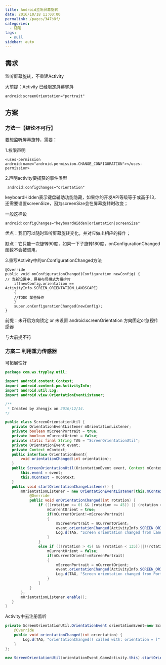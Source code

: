 ```yaml
---
title: Android监听屏幕旋转
date: 2016/10/18 11:00:00
permalink: /pages/347b8f/
categories: 
  - 随笔
tags: 
  - null
sidebar: auto
---
```


## 需求

监听屏幕旋转，不重建Activity

大前提：Activity 已经限定屏幕竖屏

```xml
android:screenOrientation="portrait"
```
<!--more-->
## 方案

### 方法一【结论不可行】

要想监听屏幕旋转，需要：

1.权限声明

	<uses-permission android:name="android.permission.CHANGE_CONFIGURATION"></uses-permission>

2.声明activity要捕获的事件类型

	 android:configChanges="orientation"
	 

keyboardHidden表示键盘辅助功能隐藏，如果你的开发API等级等于或高于13，还需要设置screenSize，因为screenSize会在屏幕旋转时改变；

一般这样设

	android:configChanges="keyboardHidden|orientation|screenSize"

优点：我们可以随时监听屏幕旋转变化，并对应做出相应的操作；

缺点：它只能一次旋转90度，如果一下子旋转180度，onConfigurationChanged函数不会被调用。

3.重写Activity中的onConfigurationChanged方法

	@Override
	public void onConfigurationChanged(Configuration newConfig) {
	// 当新设置中，屏幕布局模式为横排时
		if(newConfig.orientation == ActivityInfo.SCREEN_ORIENTATION_LANDSCAPE)
		{
		//TODO 某些操作 
		}
		super.onConfigurationChanged(newConfig);
	}
	


前提：未开启方向锁定 or 未设置 android:screenOrientation 方向固定or忽视传感器

与大前提不符

### 方案二 利用重力传感器

可拓展性好

```java
package com.ws.tryplay.util;

import android.content.Context;
import android.content.pm.ActivityInfo;
import android.util.Log;
import android.view.OrientationEventListener;

/**
 * Created by zhengjx on 2016/12/14.
*/

public class ScreenOrientationUtil {
   private OrientationEventListener mOrientationListener;
   private boolean mScreenPortrait = true;
   private boolean mCurrentOrient = false;
   private static final String TAG = "ScreenOrientationUtil";
   private OrientationEvent event;
   private Context mContext;
   public interface OrientationEvent{
       void orientationChanged(int orientation);
   }
   public ScreenOrientationUtil(OrientationEvent event, Context mContext) {
       this.event = event;
       this.mContext = mContext;
   }
   public void startOrientationChangeListener() {
       mOrientationListener = new OrientationEventListener(this.mContext) {
           @Override
           public void onOrientationChanged(int rotation) {
               if (((rotation >= 0) && (rotation <= 45)) || (rotation >= 315)||(rotation>=135)&&(rotation<=225))) {//portrait
                   mCurrentOrient = true;
                   if(mCurrentOrient!=mScreenPortrait)
                   {
                       mScreenPortrait = mCurrentOrient;
                       event.orientationChanged(ActivityInfo.SCREEN_ORIENTATION_PORTRAIT);
                       Log.d(TAG, "Screen orientation changed from Landscape to Portrait!");
                   }
               }
               else if (((rotation > 45) && (rotation < 135))||((rotation>225)&&(rotation<315))) {//landscape
                   mCurrentOrient = false;
                   if(mCurrentOrient!=mScreenPortrait)
                   {
                       mScreenPortrait = mCurrentOrient;
                       event.orientationChanged(ActivityInfo.SCREEN_ORIENTATION_LANDSCAPE);
                       Log.d(TAG, "Screen orientation changed from Portrait to Landscape!");
                   }
               }
           }
       };
       mOrientationListener.enable();
   }
}
```
	


Activity中去注册监听

```java
private ScreenOrientationUtil.OrientationEvent orientationEvent=new ScreenOrientationUtil.OrientationEvent() {
    @Override
    public void orientationChanged(int orientation) {
        Log.d(TAG, "orientationChanged() called with: orientation = [" + orientation + "]");
    }
};

new ScreenOrientationUtil(orientationEvent,GameActivity.this).startOrientationChangeListener();
```



